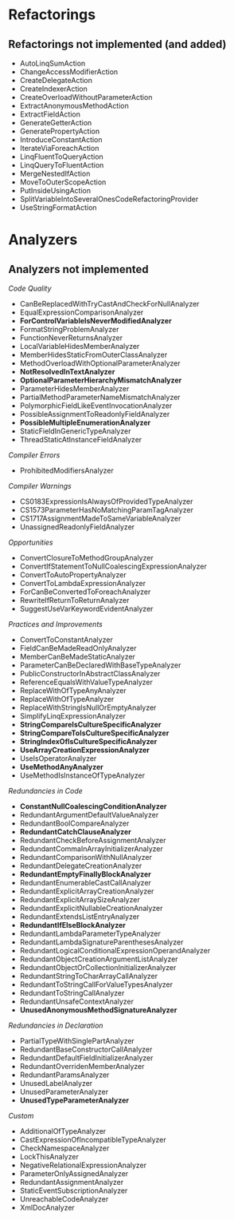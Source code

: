 ﻿Refactorings
============

Refactorings not implemented (and added)
-----------------------------------------

* AutoLinqSumAction
* ChangeAccessModifierAction
* CreateDelegateAction
* CreateIndexerAction
* CreateOverloadWithoutParameterAction
* ExtractAnonymousMethodAction
* ExtractFieldAction
* GenerateGetterAction
* GeneratePropertyAction
* IntroduceConstantAction
* IterateViaForeachAction
* LinqFluentToQueryAction
* LinqQueryToFluentAction
* MergeNestedIfAction
* MoveToOuterScopeAction
* PutInsideUsingAction
* SplitVariableIntoSeveralOnesCodeRefactoringProvider
* UseStringFormatAction


Analyzers
=========

Analyzers not implemented
--------------------------

*Code Quality*

* CanBeReplacedWithTryCastAndCheckForNullAnalyzer
* EqualExpressionComparisonAnalyzer
* **ForControlVariableIsNeverModifiedAnalyzer**
* FormatStringProblemAnalyzer
* FunctionNeverReturnsAnalyzer
* LocalVariableHidesMemberAnalyzer
* MemberHidesStaticFromOuterClassAnalyzer
* MethodOverloadWithOptionalParameterAnalyzer
* **NotResolvedInTextAnalyzer**
* **OptionalParameterHierarchyMismatchAnalyzer**
* ParameterHidesMemberAnalyzer
* PartialMethodParameterNameMismatchAnalyzer
* PolymorphicFieldLikeEventInvocationAnalyzer
* PossibleAssignmentToReadonlyFieldAnalyzer
* **PossibleMultipleEnumerationAnalyzer**
* StaticFieldInGenericTypeAnalyzer
* ThreadStaticAtInstanceFieldAnalyzer

*Compiler Errors*

* ProhibitedModifiersAnalyzer

*Compiler Warnings*

* CS0183ExpressionIsAlwaysOfProvidedTypeAnalyzer
* CS1573ParameterHasNoMatchingParamTagAnalyzer
* CS1717AssignmentMadeToSameVariableAnalyzer
* UnassignedReadonlyFieldAnalyzer

*Opportunities*

* ConvertClosureToMethodGroupAnalyzer
* ConvertIfStatementToNullCoalescingExpressionAnalyzer
* ConvertToAutoPropertyAnalyzer
* ConvertToLambdaExpressionAnalyzer
* ForCanBeConvertedToForeachAnalyzer
* RewriteIfReturnToReturnAnalyzer
* SuggestUseVarKeywordEvidentAnalyzer

*Practices and Improvements*

* ConvertToConstantAnalyzer
* FieldCanBeMadeReadOnlyAnalyzer
* MemberCanBeMadeStaticAnalyzer
* ParameterCanBeDeclaredWithBaseTypeAnalyzer
* PublicConstructorInAbstractClassAnalyzer
* ReferenceEqualsWithValueTypeAnalyzer
* ReplaceWithOfTypeAnyAnalyzer
* ReplaceWithOfTypeAnalyzer
* ReplaceWithStringIsNullOrEmptyAnalyzer
* SimplifyLinqExpressionAnalyzer
* **StringCompareIsCultureSpecificAnalyzer**
* **StringCompareToIsCultureSpecificAnalyzer**
* **StringIndexOfIsCultureSpecificAnalyzer**
* **UseArrayCreationExpressionAnalyzer**
* UseIsOperatorAnalyzer
* **UseMethodAnyAnalyzer**
* UseMethodIsInstanceOfTypeAnalyzer

*Redundancies in Code*

* **ConstantNullCoalescingConditionAnalyzer**
* RedundantArgumentDefaultValueAnalyzer
* RedundantBoolCompareAnalyzer
* **RedundantCatchClauseAnalyzer**
* RedundantCheckBeforeAssignmentAnalyzer
* RedundantCommaInArrayInitializerAnalyzer
* RedundantComparisonWithNullAnalyzer
* RedundantDelegateCreationAnalyzer
* **RedundantEmptyFinallyBlockAnalyzer**
* RedundantEnumerableCastCallAnalyzer
* RedundantExplicitArrayCreationAnalyzer
* RedundantExplicitArraySizeAnalyzer
* RedundantExplicitNullableCreationAnalyzer
* RedundantExtendsListEntryAnalyzer
* **RedundantIfElseBlockAnalyzer**
* RedundantLambdaParameterTypeAnalyzer
* RedundantLambdaSignatureParenthesesAnalyzer
* RedundantLogicalConditionalExpressionOperandAnalyzer
* RedundantObjectCreationArgumentListAnalyzer
* RedundantObjectOrCollectionInitializerAnalyzer
* RedundantStringToCharArrayCallAnalyzer
* RedundantToStringCallForValueTypesAnalyzer
* RedundantToStringCallAnalyzer
* RedundantUnsafeContextAnalyzer
* **UnusedAnonymousMethodSignatureAnalyzer**

*Redundancies in Declaration*

* PartialTypeWithSinglePartAnalyzer
* RedundantBaseConstructorCallAnalyzer
* RedundantDefaultFieldInitializerAnalyzer
* RedundantOverridenMemberAnalyzer
* RedundantParamsAnalyzer
* UnusedLabelAnalyzer
* UnusedParameterAnalyzer
* **UnusedTypeParameterAnalyzer**

*Custom*

* AdditionalOfTypeAnalyzer
* CastExpressionOfIncompatibleTypeAnalyzer
* CheckNamespaceAnalyzer
* LockThisAnalyzer
* NegativeRelationalExpressionAnalyzer
* ParameterOnlyAssignedAnalyzer
* RedundantAssignmentAnalyzer
* StaticEventSubscriptionAnalyzer
* UnreachableCodeAnalyzer
* XmlDocAnalyzer
